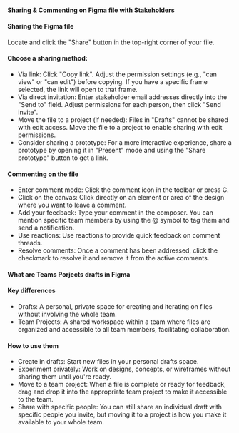 #### Sharing & Commenting on Figma file with Stakeholders

#### Sharing the Figma file

Locate and click the "Share" button in the top-right corner of your file. 

#### Choose a sharing method:

- Via link: Click "Copy link". Adjust the permission settings (e.g., "can view" or "can edit") before copying. If you have a specific frame selected, the link will open to that frame. 
- Via direct invitation: Enter stakeholder email addresses directly into the "Send to" field. Adjust permissions for each person, then click "Send invite". 
- Move the file to a project (if needed): Files in "Drafts" cannot be shared with edit access. Move the file to a project to enable sharing with edit permissions. 
- Consider sharing a prototype: For a more interactive experience, share a prototype by opening it in "Present" mode and using the "Share prototype" button to get a link.


#### Commenting on the file

- Enter comment mode: Click the comment icon in the toolbar or press C. 
- Click on the canvas: Click directly on an element or area of the design where you want to leave a comment. 
- Add your feedback: Type your comment in the composer. You can mention specific team members by using the @ symbol to tag them and send a notification. 
- Use reactions: Use reactions to provide quick feedback on comment threads. 
- Resolve comments: Once a comment has been addressed, click the checkmark to resolve it and remove it from the active comments. 



#### What are Teams Porjects drafts in Figma

#### Key differences

- Drafts: A personal, private space for creating and iterating on files without involving the whole team. 
- Team Projects: A shared workspace within a team where files are organized and accessible to all team members, facilitating collaboration. 

#### How to use them

- Create in drafts: Start new files in your personal drafts space. 
- Experiment privately: Work on designs, concepts, or wireframes without sharing them until you're ready. 
- Move to a team project: When a file is complete or ready for feedback, drag and drop it into the appropriate team project to make it accessible to the team. 
- Share with specific people: You can still share an individual draft with specific people you invite, but moving it to a project is how you make it available to your whole team. 
